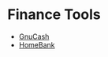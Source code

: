 Finance Tools
=============

 - [GnuCash](https://www.gnucash.org/)
 - [HomeBank](http://homebank.free.fr/en/)
